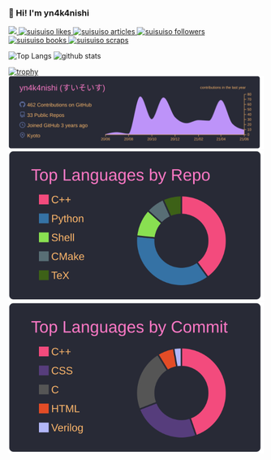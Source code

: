 ### 👋 Hi! I'm yn4k4nishi

<p align="left"> 
  <a href="https://github.com/yn4k4nishi">
    <img height="20" src="https://img.shields.io/github/followers/yn4k4nishi?label=follow&logo=github&style=flat" />
  </a>
  
  <!-- Like のバッジ -->
  <a href="https://zenn.dev/suisuiso">
    <img src="https://zenn.badge.nikaera.com/s/suisuiso/likes?style=plastic" alt="suisuiso likes" />
  </a>

  <!-- Articles のバッジ -->
  <a href="https://zenn.dev/suisuiso/articles">
    <img src="https://zenn.badge.nikaera.com/s/suisuiso/articles?style=plastic" alt="suisuiso articles" />
  </a>

  <!-- Followers のバッジ -->
  <a href="https://zenn.dev/suisuiso/followers">
    <img src="https://zenn.badge.nikaera.com/s/suisuiso/followers?style=plastic" alt="suisuiso followers" />
  </a>

  <!-- Books のバッジ -->
  <a href="https://zenn.dev/suisuiso/books">
    <img src="https://zenn.badge.nikaera.com/s/suisuiso/books?style=plastic" alt="suisuiso books" />
  </a>

  <!-- Scraps のバッジ -->
  <a href="https://zenn.dev/suisuiso/scraps">
    <img src="https://zenn.badge.nikaera.com/s/suisuiso/scraps?style=plastic" alt="suisuiso scraps" />
  </a>
</p>

<p align="left"> 
  <img alt="Top Langs" height="150px" src="https://github-readme-stats.vercel.app/api/top-langs/?username=yn4k4nishi&layout=compact&count_private=true&show_icons=true&show_icons=true&theme=onedark" />
  <img alt="github stats" height="150px" src="https://github-readme-stats.vercel.app/api?username=yn4k4nishi&count_private=true&show_icons=true&show_icons=true&theme=onedark" />
</p>

[![trophy](https://github-profile-trophy.vercel.app/?username=yn4k4nishi&theme=gruvbox)](https://github.com/ryo-ma/github-profile-trophy)
[![](https://raw.githubusercontent.com/yn4k4nishi/yn4k4nishi/master/profile-summary-card-output/dracula/0-profile-details.svg)](https://github.com/vn7n24fzkq/github-profile-summary-cards)
[![](https://raw.githubusercontent.com/yn4k4nishi/yn4k4nishi/master/profile-summary-card-output/dracula/1-repos-per-language.svg)](https://github.com/vn7n24fzkq/github-profile-summary-cards)
[![](https://raw.githubusercontent.com/yn4k4nishi/yn4k4nishi/master/profile-summary-card-output/dracula/2-most-commit-language.svg)](https://github.com/vn7n24fzkq/github-profile-summary-cards)
